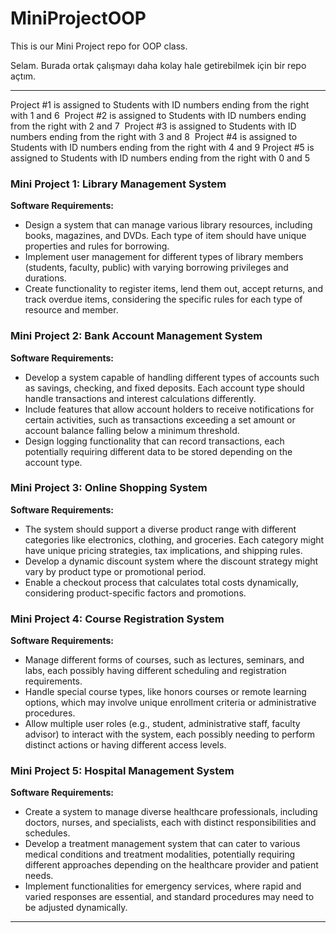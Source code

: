 # MiniProjectOOP
This is our Mini Project repo for OOP class.

Selam. Burada ortak çalışmayı daha kolay hale getirebilmek için bir repo açtım.

---

Project #1 is assigned to Students with ID numbers ending from the right with 1 and 6 
Project #2 is assigned to Students with ID numbers ending from the right with 2 and 7 
Project #3 is assigned to Students with ID numbers ending from the right with 3 and 8 
Project #4 is assigned to Students with ID numbers ending from the right with 4 and 9
Project #5 is assigned to Students with ID numbers ending from the right with 0 and 5

### Mini Project 1: Library Management System

**Software Requirements:**
- Design a system that can manage various library resources, including books, magazines, and DVDs. Each type of item should have unique properties and rules for borrowing.
- Implement user management for different types of library members (students, faculty, public) with varying borrowing privileges and durations.
- Create functionality to register items, lend them out, accept returns, and track overdue items, considering the specific rules for each type of resource and member.

### Mini Project 2: Bank Account Management System

**Software Requirements:**
- Develop a system capable of handling different types of accounts such as savings, checking, and fixed deposits. Each account type should handle transactions and interest calculations differently.
- Include features that allow account holders to receive notifications for certain activities, such as transactions exceeding a set amount or account balance falling below a minimum threshold.
- Design logging functionality that can record transactions, each potentially requiring different data to be stored depending on the account type.

### Mini Project 3: Online Shopping System

**Software Requirements:**
- The system should support a diverse product range with different categories like electronics, clothing, and groceries. Each category might have unique pricing strategies, tax implications, and shipping rules.
- Develop a dynamic discount system where the discount strategy might vary by product type or promotional period.
- Enable a checkout process that calculates total costs dynamically, considering product-specific factors and promotions.

### Mini Project 4: Course Registration System

**Software Requirements:**
- Manage different forms of courses, such as lectures, seminars, and labs, each possibly having different scheduling and registration requirements.
- Handle special course types, like honors courses or remote learning options, which may involve unique enrollment criteria or administrative procedures.
- Allow multiple user roles (e.g., student, administrative staff, faculty advisor) to interact with the system, each possibly needing to perform distinct actions or having different access levels.

### Mini Project 5: Hospital Management System

**Software Requirements:**
- Create a system to manage diverse healthcare professionals, including doctors, nurses, and specialists, each with distinct responsibilities and schedules.
- Develop a treatment management system that can cater to various medical conditions and treatment modalities, potentially requiring different approaches depending on the healthcare provider and patient needs.
- Implement functionalities for emergency services, where rapid and varied responses are essential, and standard procedures may need to be adjusted dynamically.

---
